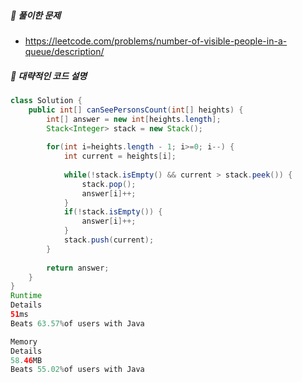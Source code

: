 ##### **📘 풀이한 문제**

- https://leetcode.com/problems/number-of-visible-people-in-a-queue/description/

##### **📜 대략적인 코드 설명**
```java
class Solution {
    public int[] canSeePersonsCount(int[] heights) {
        int[] answer = new int[heights.length];
        Stack<Integer> stack = new Stack();
        
        for(int i=heights.length - 1; i>=0; i--) {
        	int current = heights[i];
        	
        	while(!stack.isEmpty() && current > stack.peek()) {
        		stack.pop();
        		answer[i]++;
        	}
        	if(!stack.isEmpty()) {
        		answer[i]++;
        	}
        	stack.push(current);
        }
        
        return answer;
    }
}
Runtime
Details
51ms
Beats 63.57%of users with Java

Memory
Details
58.46MB
Beats 55.02%of users with Java
```